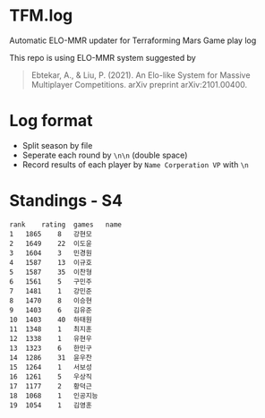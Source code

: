 # TFM.log
Automatic ELO-MMR updater for Terraforming Mars Game play log

This repo is using ELO-MMR system suggested by
> Ebtekar, A., & Liu, P. (2021). An Elo-like System for Massive Multiplayer Competitions. arXiv preprint arXiv:2101.00400.


# Log format
* Split season by file
* Seperate each round by `\n\n` (double space)
* Record results of each player by 
`Name Corperation VP`
with `\n`

# Standings - S4
```csv
rank	rating	games	name
1	1865	8	강현모
2	1649	22	이도윤
3	1604	3	민경원
4	1587	13	이규호
5	1587	35	이찬형
6	1561	5	구민주
7	1481	1	강민준
8	1470	8	이승현
9	1403	6	김유준
10	1403	40	하태원
11	1348	1	최지훈
12	1338	1	유현우
13	1323	6	한민구
14	1286	31	윤우찬
15	1264	1	서보성
16	1261	5	우상직
17	1177	2	황덕근
18	1068	1	인공지능
19	1054	1	김영훈
```
